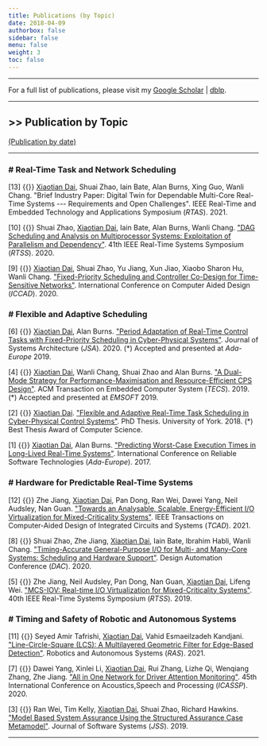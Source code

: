 ```yaml
---
title: Publications (by Topic)
date: 2018-04-09
authorbox: false
sidebar: false
menu: false
weight: 3
toc: false
---
```


---

For a full list of publications, please visit my [Google Scholar](https://scholar.google.co.uk/citations?hl=en&user=G7dzNUkAAAAJ&view_op=list_works&sortby=pubdate) | [dblp](https://dblp.org/pid/199/5323.html).

---

## >> Publication by Topic

[(Publication by date)](/publications/)

---

### \# Real-Time Task and Network Scheduling

[13] {{<tag-conference>}} <u>Xiaotian Dai</u>, Shuai Zhao, Iain Bate, Alan Burns, Xing Guo, Wanli Chang. "Brief Industry Paper: Digital Twin for Dependable Multi-Core Real-Time Systems --- Requirements and Open Challenges". IEEE Real-Time and Embedded Technology and Applications Symposium (*RTAS*). 2021.

[10] {{<tag-conference>}} Shuai Zhao, <u>Xiaotian Dai</u>, Iain Bate, Alan Burns, Wanli Chang. ["DAG Scheduling and Analysis on Multiprocessor Systems: Exploitation of Parallelism and Dependency"](http://eprints.whiterose.ac.uk/167629/1/rtss2020_dag.pdf). 41th IEEE Real-Time Systems Symposium (*RTSS*). 2020.

[9] {{<tag-conference>}} <u>Xiaotian Dai</u>, Shuai Zhao, Yu Jiang, Xun Jiao, Xiaobo Sharon Hu, Wanli Chang. ["Fixed-Priority Scheduling and Controller Co-Design for Time-Sensitive Networks"](http://eprints.whiterose.ac.uk/164756/1/ICCAD_2020_TSN_FPS.pdf). International Conference on Computer Aided  Design (*ICCAD*). 2020.


### \# Flexible and Adaptive Scheduling

[6] {{<tag-journal>}} <u>Xiaotian Dai</u>, Alan Burns. ["Period Adaptation of Real-Time Control Tasks with Fixed-Priority Scheduling in Cyber-Physical Systems"](https://doi.org/10.1016/j.sysarc.2019.101691). Journal of Systems Architecture (*JSA*). 2020.  (*) Accepted and presented at *Ada-Europe* 2019.

[4] {{<tag-journal>}} <u>Xiaotian Dai</u>, Wanli Chang, Shuai Zhao and Alan Burns. ["A Dual-Mode Strategy for Performance-Maximisation and Resource-Efficient CPS Design"](https://dl.acm.org/citation.cfm?id=3358213). ACM Transaction on Embedded Computer System (*TECS*). 2019. (\*) Accepted and presented at *EMSOFT* 2019.

[2] {{<tag-thesis>}} <u>Xiaotian Dai</u>. ["Flexible and Adaptive Real-Time Task Scheduling in Cyber-Physical Control Systems"](http://etheses.whiterose.ac.uk/23950/). PhD Thesis. University of York. 2018. (\*) Best Thesis Award of Computer Science.

[1] {{<tag-conference>}} <u>Xiaotian Dai</u>, Alan Burns. ["Predicting Worst-Case Execution Times in Long-Lived Real-Time Systems"](https://link.springer.com/chapter/10.1007%2F978-3-319-60588-3_6). International Conference on Reliable Software Technologies (*Ada-Europe*). 2017.


### \# Hardware for Predictable Real-Time Systems

[12] {{<tag-journal>}} Zhe Jiang, <u>Xiaotian Dai</u>, Pan Dong, Ran Wei, Dawei Yang, Neil Audsley, Nan Guan. ["Towards an Analysable, Scalable, Energy-Efficient I/O Virtualization for Mixed-Criticality Systems"](https://ieeexplore.ieee.org/document/9354856). IEEE Transactions on Computer-Aided Design of Integrated Circuits and Systems (*TCAD*). 2021.

[8] {{<tag-conference>}} Shuai Zhao, Zhe Jiang, <u>Xiaotian Dai</u>, Iain Bate, Ibrahim Habli, Wanli Chang. ["Timing-Accurate General-Purpose I/O for Multi- and Many-Core Systems: Scheduling and Hardware Support"](http://eprints.whiterose.ac.uk/158882/1/PID6411059.pdf). Design Automation Conference (*DAC*). 2020.

[5] {{<tag-conference>}} Zhe Jiang, Neil Audsley, Pan Dong, Nan Guan, <u>Xiaotian Dai</u>, Lifeng Wei. ["MCS-IOV: Real-time I/O Virtualization for Mixed-Criticality Systems"](https://ieeexplore.ieee.org/abstract/document/9052193). 40th IEEE Real-Time Systems Symposium (*RTSS*). 2019.


### \# Timing and Safety of Robotic and Autonomous Systems

[11] {{<tag-journal>}} Seyed Amir Tafrishi, <u>Xiaotian Dai</u>, Vahid Esmaeilzadeh Kandjani. ["Line-Circle-Square (LCS): A Multilayered Geometric Filter for Edge-Based Detection"](https://arxiv.org/pdf/2008.09315.pdf). Robotics and Autonomous Systems (*RAS*). 2021.

[7] {{<tag-conference>}} Dawei Yang, Xinlei Li, <u>Xiaotian Dai</u>, Rui Zhang, Lizhe Qi, Wenqiang Zhang, Zhe Jiang. ["All in One Network for Driver Attention Monitoring"](http://eprints.whiterose.ac.uk/158675/). 45th International Conference on Acoustics,Speech and Processing (*ICASSP*). 2020.

[3] {{<tag-journal>}} Ran Wei, Tim Kelly, <u>Xiaotian Dai</u>, Shuai Zhao, Richard Hawkins. ["Model Based System Assurance Using the Structured Assurance Case Metamodel"](https://www.sciencedirect.com/science/article/pii/S0164121219301062?via%3Dihub). Journal of Software Systems (*JSS*). 2019.

---
